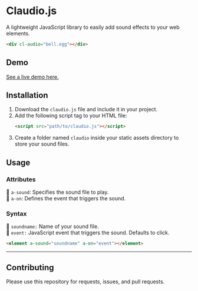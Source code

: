 # Claudio.js

A lightweight JavaScript library to easily add sound effects to your web elements.

```html
<div cl-audio="bell.ogg"></div>
```

## Demo

[See a live demo here.](https://1363v4.github.io/claudio/)

## Installation

1. Download the `claudio.js` file and include it in your project.
2. Add the following script tag to your HTML file:
   ```html
   <script src="path/to/claudio.js"></script>
   ```
3. Create a folder named `claudio` inside your static assets directory to store your sound files.

## Usage

### Attributes

🎵 `a-sound`: Specifies the sound file to play.  
🎵 `a-on`: Defines the event that triggers the sound.

### Syntax

🎵 `soundname:` Name of your sound file.  
🎵 `event:` JavaScript event that triggers the sound. Defaults to click.  
```html
<element a-sound="soundname" a-on="event"></element>
```

---

## Contributing

Please use this repository for requests, issues, and pull requests.
